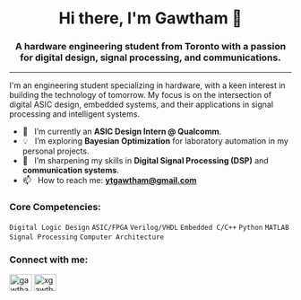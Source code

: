 <h1 align="center">Hi there, I'm Gawtham 👋</h1>
<h3 align="center">A hardware engineering student from Toronto with a passion for digital design, signal processing, and communications.</h3>

---

<p align="left">
  I'm an engineering student specializing in hardware, with a keen interest in building the technology of tomorrow. My focus is on the intersection of digital ASIC design, embedded systems, and their applications in signal processing and intelligent systems.
</p>

- 💼 &nbsp; I’m currently an **ASIC Design Intern @ Qualcomm**.
- 💡 &nbsp; I’m exploring **Bayesian Optimization** for laboratory automation in my personal projects.
- 🌱 &nbsp; I’m sharpening my skills in **Digital Signal Processing (DSP)** and **communication systems**.
- 📫 &nbsp; How to reach me: **ytgawtham@gmail.com**

<h3 align="left">Core Competencies:</h3>
<p align="left">
  <code>Digital Logic Design</code> <code>ASIC/FPGA</code> <code>Verilog/VHDL</code> <code>Embedded C/C++</code> <code>Python</code> <code>MATLAB</code> <code>Signal Processing</code> <code>Computer Architecture</code>
</p>

<h3 align="left">Connect with me:</h3>
<p align="left">
<a href="https://linkedin.com/in/gawthaman" target="blank"><img align="center" src="https://raw.githubusercontent.com/rahuldkjain/github-profile-readme-generator/master/src/images/icons/Social/linked-in-alt.svg" alt="gawthaman" height="30" width="40" /></a>
<a href="https://instagram.com/xgawtham" target="blank"><img align="center" src="https://raw.githubusercontent.com/rahuldkjain/github-profile-readme-generator/master/src/images/icons/Social/instagram.svg" alt="xgawtham" height="30" width="40" /></a>
</p>
